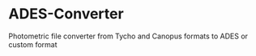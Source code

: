 # ADES-Converter
Photometric file converter from Tycho and Canopus formats to ADES or custom format
